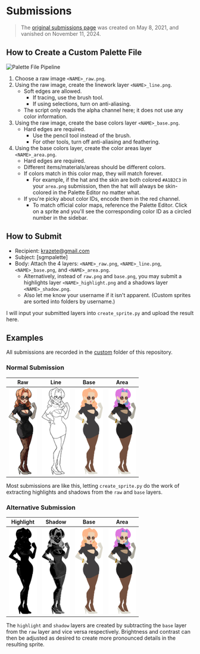 # Submissions

> The [original submissions page](https://forum.skullgirlsmobile.com/threads/17533) was created on May 8, 2021, and vanished on November 11, 2024.

## How to Create a Custom Palette File

![Palette File Pipeline](create_sprite.png)

1. Choose a raw image `<NAME>_raw.png`.
2. Using the raw image, create the linework layer `<NAME>_line.png`.
   - Soft edges are allowed.
     - If tracing, use the brush tool.
     - If using selections, turn on anti-aliasing.
   - The script only reads the alpha channel here; it does not use any color information.
3. Using the raw image, create the base colors layer `<NAME>_base.png`.
   - Hard edges are required.
     - Use the pencil tool instead of the brush.
     - For other tools, turn off anti-aliasing and feathering.
4. Using the base colors layer, create the color areas layer `<NAME>_area.png`.
   - Hard edges are required.
   - Different items/materials/areas should be different colors.
   - If colors match in this color map, they will match forever.
     - For example, if the hat and the skin are both colored `#A1B2C3` in your `area.png` submission, then the hat will always be skin-colored in the Palette Editor no matter what.
   - If you're picky about color IDs, encode them in the red channel.
     - To match official color maps, reference the Palette Editor. Click on a sprite and you'll see the corresponding color ID as a circled number in the sidebar.

## How to Submit

- Recipient: [krazete@gmail.com](mailto:krazete@gmail.com?subject=%5Bsgmpalette%5D)
- Subject: [sgmpalette]
- Body: Attach the 4 layers: `<NAME>_raw.png`, `<NAME>_line.png`, `<NAME>_base.png`, and `<NAME>_area.png`.
  - Alternatively, instead of `raw.png` and `base.png`, you may submit a highlights layer `<NAME>_highlight.png` and a shadows layer `<NAME>_shadow.png`.
  - Also let me know your username if it isn't apparent. (Custom sprites are sorted into folders by username.)

I will input your submitted layers into `create_sprite.py` and upload the result here.

## Examples

All submissions are recorded in the [custom](custom) folder of this repository.

### Normal Submission

|Raw|Line|Base|Area|
|-|-|-|-|
|<img src="custom/krazete/florence_raw.png" width="75" alt="Florence Raw Layer">|<img src="custom/krazete/florence_line.png" width="75" alt="Florence Line Layer">|<img src="custom/krazete/florence_base.png" width="75" alt="Florence Base Layer">|<img src="custom/krazete/florence_area.png" width="75" alt="Florence Area Layer">|

Most submissions are like this, letting `create_sprite.py` do the work of extracting highlights and shadows from the `raw` and `base` layers.

### Alternative Submission

|Highlight|Shadow|Base|Area|
|-|-|-|-|
|<img src="custom/krazete/florence_highlight.png" width="75" alt="Florence Highlight Layer">|<img src="custom/krazete/florence_shadow.png" width="75" alt="Florence Shadow Layer">|<img src="custom/krazete/florence_base.png" width="75" alt="Florence Base Layer">|<img src="custom/krazete/florence_area.png" width="75" alt="Florence Area Layer">|

The `highlight` and `shadow` layers are created by subtracting the `base` layer from the `raw` layer and vice versa respectively. Brightness and contrast can then be adjusted as desired to create more pronounced details in the resulting sprite.
